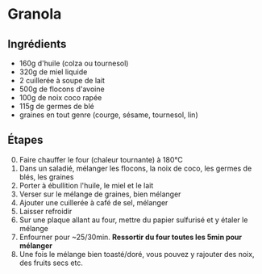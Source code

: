# Granola

## Ingrédients

- 160g d'huile (colza ou tournesol)
- 320g de miel liquide
- 2 cuillerée à soupe de lait
- 500g de flocons d'avoine
- 100g de noix coco rapée
- 115g de germes de blé
- graines en tout genre (courge, sésame, tournesol, lin)

## Étapes

0. Faire chauffer le four (chaleur tournante) à 180°C
1. Dans un saladié, mélanger les flocons, la noix de coco, les germes de blés, les graines
2. Porter à ébullition l'huile, le miel et le lait
3. Verser sur le mélange de graines, bien mélanger
4. Ajouter une cuillerée à café de sel, mélanger
5. Laisser refroidir
6. Sur une plaque allant au four, mettre du papier sulfurisé et y étaler le mélange
7. Enfourner pour ~25/30min. **Ressortir du four toutes les 5min pour mélanger**
8. Une fois le mélange bien toasté/doré, vous pouvez y rajouter des noix, des fruits secs etc.
